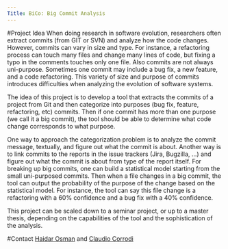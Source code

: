 ```yaml
---
Title: BiCo: Big Commit Analysis
---
```


#Project Idea
When doing research in software evolution, researchers often extract commits (from GIT or SVN) and analyze how the code changes. However, commits can vary in size and type. For instance, a refactoring process can touch many files and change many lines of code, but fixing a typo in the comments touches only one file. Also commits are not always uni-purpose. Sometimes one commit may include a bug fix, a new feature, and a code refactoring. This variety of size and purpose of commits introduces difficulties when analyzing the evolution of software systems.

The idea of this project is to develop a tool that extracts the commits of a project from Git and then categorize into purposes (bug fix, feature, refactoring, etc) commits. Then if one commit has more than one purpose (we call it a big commit), the tool should be able to determine what code change corresponds to what purpose.

One way to approach the categorization problem is to analyze the commit message, textually, and figure out what the commit is about. Another way is to link commits to the reports in the issue trackers (Jira, Bugzilla, ...) and figure out what the commit is about from type of the report itself. For breaking up big commits, one can build a statistical model starting from the small uni-purposed commits. Then when a file changes in a big commit, the tool can output the probability of the purpose of the change based on the statistical model. For instance, the tool can say this file change is a refactoring with a 60% confidence and a bug fix with a 40% confidence.

This project can be scaled down to a seminar project, or up to a master thesis, depending on the capabilities of the tool and the sophistication of the analysis.

#Contact
[Haidar Osman](%base_url%/staff/Osman) and [Claudio Corrodi](%base_url%/staff/Corrodi)
